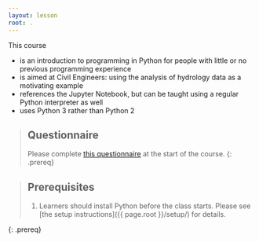 ```yaml
---
layout: lesson
root: .
---
```


This course
- is an introduction to programming in Python
for people with little or no previous programming experience
- is aimed at Civil Engineers: using the analysis of hydrology data as a motivating example
- references the Jupyter Notebook,
but can be taught using a regular Python interpreter as well
- uses Python 3 rather than Python 2


> ## Questionnaire
> Please complete [this questionnaire](https://forms.office.com/e/3W8S5MFm4y) at the start of the course.
{: .prereq}

<!-- > ## Accompanying resources (KD4014 Northumbria course)
> The presentation which accompanies this website can be found [here](https://lucydot.github.io/slides/2022_KD4014/). The checklist tool for monitoring your progress in the course can be found [here](https://github.com/lucydot/KD4014-Checklist). The Code Quality mark scheme is [here](https://lucydot.github.io/python_novice/files/CodeQuality.pdf).
{: .prereq} -->


> ## Prerequisites
> 1. Learners should install Python before the class starts.
>    Please see [the setup instructions]({{ page.root }}/setup/)
>    for details.
>
<!-- > 2. Learners should download the data before class.
>    Please see [the setup instructions]({{page.root}}/setup/)
>    for details. -->
>  
{: .prereq}
